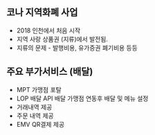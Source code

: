 ## 코나 지역화폐 사업

- 2018 인천에서 처음 시작
- 지역 사랑 상품권 (지류)에서 발전됨.
- 지류의 문제 - 발행비용, 유가증권 폐기비용 등등

## 주요 부가서비스 (배달)
- MPT 가맹점 포탈
- LOP 배달 API 배달 가맹점 연동후 배달 및 메뉴 설정
- 거래내역 제공
- 주문 내역 제공
- EMV QR결제 제공
